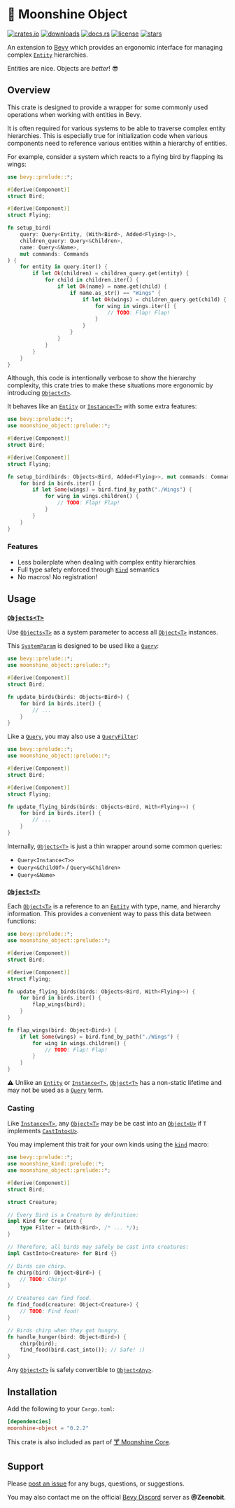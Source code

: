 # 🌴 Moonshine Object

[![crates.io](https://img.shields.io/crates/v/moonshine-object)](https://crates.io/crates/moonshine-object)
[![downloads](https://img.shields.io/crates/dr/moonshine-object?label=downloads)](https://crates.io/crates/moonshine-object)
[![docs.rs](https://docs.rs/moonshine-object/badge.svg)](https://docs.rs/moonshine-object)
[![license](https://img.shields.io/crates/l/moonshine-object)](https://github.com/Zeenobit/moonshine_object/blob/main/LICENSE)
[![stars](https://img.shields.io/github/stars/Zeenobit/moonshine_object)](https://github.com/Zeenobit/moonshine_object)

An extension to [Bevy](https://bevyengine.org) which provides an ergonomic interface for managing complex [`Entity`] hierarchies.

Entities are nice. Objects are *better*! 😎

## Overview

This crate is designed to provide a wrapper for some commonly used operations when working with entities in Bevy.

It is often required for various systems to be able to traverse complex entity hierarchies. This is especially true for initialization code when various components need to reference various entities within a hierarchy of entities.

For example, consider a system which reacts to a flying bird by flapping its wings:

```rust
use bevy::prelude::*;

#[derive(Component)]
struct Bird;

#[derive(Component)]
struct Flying;

fn setup_bird(
    query: Query<Entity, (With<Bird>, Added<Flying>)>,
    children_query: Query<&Children>,
    name: Query<&Name>,
    mut commands: Commands
) {
    for entity in query.iter() {
        if let Ok(children) = children_query.get(entity) {
            for child in children.iter() {
                if let Ok(name) = name.get(child) {
                    if name.as_str() == "Wings" {
                        if let Ok(wings) = children_query.get(child) {
                            for wing in wings.iter() {
                                // TODO: Flap! Flap!
                            }
                        }
                    }
                }
            }
        }
    }
}
```

Although, this code is intentionally verbose to show the hierarchy complexity, this crate tries to make these situations more ergonomic by introducing [`Object<T>`].

It behaves like an [`Entity`] or [`Instance<T>`] with some extra features:

```rust
use bevy::prelude::*;
use moonshine_object::prelude::*;

#[derive(Component)]
struct Bird;

#[derive(Component)]
struct Flying;

fn setup_bird(birds: Objects<Bird, Added<Flying>>, mut commands: Commands) {
    for bird in birds.iter() {
        if let Some(wings) = bird.find_by_path("./Wings") {
            for wing in wings.children() {
                // TODO: Flap! Flap!
            }
        }
    }
}
```

### Features

- Less boilerplate when dealing with complex entity hierarchies
- Full type safety enforced through [`Kind`] semantics
- No macros! No registration!

## Usage

### [`Objects<T>`]

Use [`Objects<T>`] as a system parameter to access all [`Object<T>`] instances.

This [`SystemParam`] is designed to be used like a [`Query`]:

```rust
use bevy::prelude::*;
use moonshine_object::prelude::*;

#[derive(Component)]
struct Bird;

fn update_birds(birds: Objects<Bird>) {
    for bird in birds.iter() {
        // ...
    }
}
```

Like a [`Query`], you may also use a [`QueryFilter`]:

```rust
use bevy::prelude::*;
use moonshine_object::prelude::*;

#[derive(Component)]
struct Bird;

#[derive(Component)]
struct Flying;

fn update_flying_birds(birds: Objects<Bird, With<Flying>>) {
    for bird in birds.iter() {
        // ...
    }
}
```

Internally, [`Objects<T>`] is just a thin wrapper around some common queries:

- `Query<Instance<T>>`
- `Query<&ChildOf>` / `Query<&Children>`
- `Query<&Name>`

### [`Object<T>`]

Each [`Object<T>`] is a reference to an [`Entity`] with type, name, and hierarchy information. This provides a convenient way to pass this data between functions:

```rust
use bevy::prelude::*;
use moonshine_object::prelude::*;

#[derive(Component)]
struct Bird;

#[derive(Component)]
struct Flying;

fn update_flying_birds(birds: Objects<Bird, With<Flying>>) {
    for bird in birds.iter() {
        flap_wings(bird);
    }
}

fn flap_wings(bird: Object<Bird>) {
    if let Some(wings) = bird.find_by_path("./Wings") {
        for wing in wings.children() {
            // TODO: Flap! Flap!
        }
    }
}
```

⚠️ Unlike an [`Entity`] or [`Instance<T>`], [`Object<T>`] has a non-static lifetime and may not be used as a [`Query`] term.

### Casting

Like [`Instance<T>`], any [`Object<T>`] may be be cast into an [`Object<U>`][`Object`] if `T` implements [`CastInto<U>`](https://docs.rs/moonshine-kind/latest/moonshine_kind/trait.CastInto.html).

You may implement this trait for your own kinds using the [`kind`](https://docs.rs/moonshine-kind/latest/moonshine_kind/macro.kind.html) macro:

```rust
use bevy::prelude::*;
use moonshine_kind::prelude::*;
use moonshine_object::prelude::*;

#[derive(Component)]
struct Bird;

struct Creature;

// Every Bird is a Creature by definition:
impl Kind for Creature {
    type Filter = (With<Bird>, /* ... */);
}

// Therefore, all birds may safely be cast into creatures:
impl CastInto<Creature> for Bird {}

// Birds can chirp.
fn chirp(bird: Object<Bird>) {
    // TODO: Chirp!
}

// Creatures can find food.
fn find_food(creature: Object<Creature>) {
    // TODO: Find food!
}

// Birds chirp when they get hungry.
fn handle_hunger(bird: Object<Bird>) {
    chirp(bird);
    find_food(bird.cast_into()); // Safe! :)
}

```

Any [`Object<T>`] is safely convertible to [`Object<Any>`][`Object`].

## Installation

Add the following to your `Cargo.toml`:

```toml
[dependencies]
moonshine-object = "0.2.2"
```

This crate is also included as part of [🍸 Moonshine Core](https://github.com/Zeenobit/moonshine_core).

## Support

Please [post an issue](https://github.com/Zeenobit/moonshine_object/issues/new) for any bugs, questions, or suggestions.

You may also contact me on the official [Bevy Discord](https://discord.gg/bevy) server as **@Zeenobit**.

[`Entity`]:https://docs.rs/bevy/latest/bevy/ecs/entity/struct.Entity.html
[`Component`]:https://docs.rs/bevy/latest/bevy/ecs/component/trait.Component.html
[`Query`]:https://docs.rs/bevy/latest/bevy/ecs/system/struct.Query.html
[`SystemParam`]:https://docs.rs/bevy/latest/bevy/ecs/system/trait.SystemParam.html
[`QueryFilter`]:https://docs.rs/bevy/latest/bevy/ecs/query/trait.QueryFilter.html
[`Kind`]:https://docs.rs/moonshine-kind/0.1.4/moonshine_kind/trait.Kind.html
[`Instance<T>`]:https://docs.rs/moonshine-kind/latest/moonshine_kind/struct.Instance.html
[`Objects<T>`]:https://docs.rs/moonshine-object/latest/moonshine_object/struct.Objects.html
[`Object<T>`]:https://docs.rs/moonshine-object/latest/moonshine_object/struct.Object.html
[`Object`]:https://docs.rs/moonshine-object/latest/moonshine_object/struct.Object.html